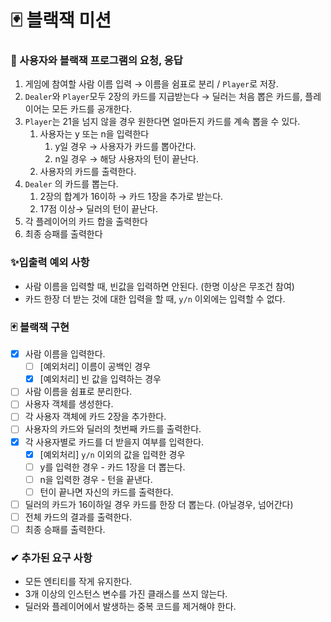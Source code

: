 # 🃏 블랙잭 미션

### 🎰 사용자와 블랙잭 프로그램의 요청, 응답

1. 게임에 참여할 사람 이름 입력 → 이름을 쉼표로 분리 / `Player`로 저장.
2. `Dealer`와 `Player`모두 2장의 카드를 지급받는다 → 딜러는 처음 뽑은 카드를, 플레이어는 모든 카드를 공개한다.
3. `Player`는 21을 넘지 않을 경우 원한다면 얼마든지 카드를 계속 뽑을 수 있다.
    1. 사용자는 y 또는 n을 입력한다
        1. y일 경우 → 사용자가 카드를 뽑아간다.
        2. n일 경우 → 해당 사용자의 턴이 끝난다.
    2. 사용자의 카드를 출력한다.
4. `Dealer` 의 카드를 뽑는다.
    1. 2장의 합계가 16이하 → 카드 1장을 추가로 받는다.
    2. 17점 이상→ 딜러의 턴이 끝난다.
5. 각 플레이어의 카드 합을 출력한다
6. 최종 승패를 출력한다

### ✨입출력 예외 사항

- 사람 이름을 입력할 때, 빈값을 입력하면 안된다. (한명 이상은 무조건 참여)
- 카드 한장 더 받는 것에 대한 입력을 할 때, `y/n` 이외에는 입력할 수 없다.

### 🃏 블랙잭 구현

- [x]  사람 이름을 입력한다.
    - [ ]  [예외처리] 이름이 공백인 경우
    - [x]  [예외처리] 빈 값을 입력하는 경우
- [ ]  사람 이름을 쉼표로 분리한다.
- [ ]  사용자 객체를 생성한다.
- [ ]  각 사용자 객체에 카드 2장을 추가한다.
- [ ]  사용자의 카드와 딜러의 첫번째 카드를 출력한다.
- [x]  각 사용자별로 카드를 더 받을지 여부를 입력한다.
    - [x]  [예외처리] `y/n` 이외의 값을 입력한 경우
    - [ ]  y를 입력한 경우 - 카드 1장을 더 뽑는다.
    - [ ]  n을 입력한 경우 - 턴을 끝낸다.
    - [ ]  턴이 끝나면 자신의 카드를 출력한다.
- [ ]  딜러의 카드가 16이하일 경우 카드를 한장 더 뽑는다. (아닐경우, 넘어간다)
- [ ]  전체 카드의 결과를 출력한다.
- [ ]  최종 승패를 출력한다.

### ✔ 추가된 요구 사항

- 모든 엔티티를 작게 유지한다.
- 3개 이상의 인스턴스 변수를 가진 클래스를 쓰지 않는다.
- 딜러와 플레이어에서 발생하는 중복 코드를 제거해야 한다.